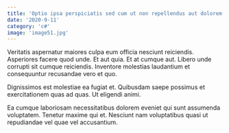 ```yaml
---
title: 'Optio ipsa perspiciatis sed cum ut non repellendus aut dolorem.'
date: '2020-9-11'
category: 'c#'
image: 'image51.jpg'
---
```


Veritatis aspernatur maiores culpa eum officia nesciunt reiciendis. Asperiores facere quod unde. Et aut quia. Et at cumque aut. Libero unde corrupti sit cumque reiciendis. Inventore molestias laudantium et consequuntur recusandae vero et quo.
 Dignissimos est molestiae ea fugiat et. Quibusdam saepe possimus et exercitationem quas ad quas. Ut eligendi animi.
 Ea cumque laboriosam necessitatibus dolorem eveniet qui sunt assumenda voluptatem. Tenetur maxime qui et. Nesciunt nam voluptatibus quasi ut repudiandae vel quae vel accusantium.
